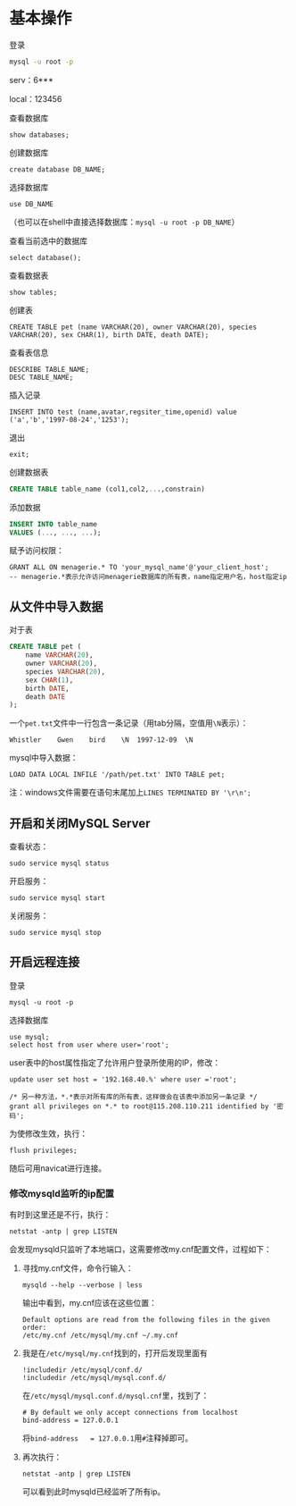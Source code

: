 # 基本操作

登录

```bash
mysql -u root -p
```

serv：6***

local：123456

查看数据库

```mysql
show databases;
```

创建数据库

```mysql
create database DB_NAME;
```



选择数据库

```mysql
use DB_NAME
```

（也可以在shell中直接选择数据库：`mysql -u root -p DB_NAME`）

查看当前选中的数据库

```mysql
select database();
```



查看数据表

```mysql
show tables;
```

创建表

```mysql
CREATE TABLE pet (name VARCHAR(20), owner VARCHAR(20), species VARCHAR(20), sex CHAR(1), birth DATE, death DATE);
```

查看表信息

```mysql
DESCRIBE TABLE_NAME;
DESC TABLE_NAME;
```

插入记录

```mysql
INSERT INTO test (name,avatar,regsiter_time,openid) value ('a','b','1997-08-24','1253');
```







退出

```mysql
exit;  
```



创建数据表

```sql
CREATE TABLE table_name (col1,col2,...,constrain)
```

添加数据

```sql
INSERT INTO table_name
VALUES (..., ..., ...);
```



赋予访问权限：

```mysql
GRANT ALL ON menagerie.* TO 'your_mysql_name'@'your_client_host';
-- menagerie.*表示允许访问menagerie数据库的所有表，name指定用户名，host指定ip
```









## 从文件中导入数据

对于表

```sql
CREATE TABLE pet (
    name VARCHAR(20), 
    owner VARCHAR(20), 
    species VARCHAR(20), 
    sex CHAR(1), 
    birth DATE, 
    death DATE
);
```

一个`pet.txt`文件中一行包含一条记录（用tab分隔，空值用`\N`表示）：

```
Whistler	Gwen	bird	\N	1997-12-09	\N
```

mysql中导入数据：

```mysql
LOAD DATA LOCAL INFILE '/path/pet.txt' INTO TABLE pet;
```

注：windows文件需要在语句末尾加上`LINES TERMINATED BY '\r\n';`



## 开启和关闭MySQL Server

查看状态：

```
sudo service mysql status
```

开启服务：

```
sudo service mysql start
```

关闭服务：

```
sudo service mysql stop
```







## 开启远程连接

登录

```
mysql -u root -p
```

选择数据库

```mysql
use mysql;
select host from user where user='root';
```

user表中的host属性指定了允许用户登录所使用的IP，修改：

```mysql
update user set host = '192.168.40.%' where user ='root';

/* 另一种方法，*.*表示对所有库的所有表，这样做会在该表中添加另一条记录 */
grant all privileges on *.* to root@115.208.110.211 identified by '密码';
```

为使修改生效，执行：

```mysql
flush privileges;
```

随后可用navicat进行连接。

### 修改mysqld监听的ip配置

有时到这里还是不行，执行：

```
netstat -antp | grep LISTEN
```

会发现mysqld只监听了本地端口，这需要修改my.cnf配置文件，过程如下：

1. 寻找my.cnf文件，命令行输入：

   ```
   mysqld --help --verbose | less
   ```

   输出中看到，my.cnf应该在这些位置：

   ```
   Default options are read from the following files in the given order:
   /etc/my.cnf /etc/mysql/my.cnf ~/.my.cnf
   ```

2. 我是在`/etc/mysql/my.cnf`找到的，打开后发现里面有

   ```
   !includedir /etc/mysql/conf.d/
   !includedir /etc/mysql/mysql.conf.d/
   ```

   在`/etc/mysql/mysql.conf.d/mysql.cnf`里，找到了：

   ```
   # By default we only accept connections from localhost
   bind-address	= 127.0.0.1
   ```

   将`bind-address	= 127.0.0.1`用`#`注释掉即可。

3. 再次执行：

   ```
   netstat -antp | grep LISTEN
   ```

   可以看到此时mysqld已经监听了所有ip。



